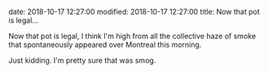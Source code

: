 date: 2018-10-17 12:27:00
modified: 2018-10-17 12:27:00
title: Now that pot is legal...

Now that pot is legal, I think I'm high from all the collective haze of
smoke that spontaneously appeared over Montreal this morning.

Just kidding. I'm pretty sure that was smog.
